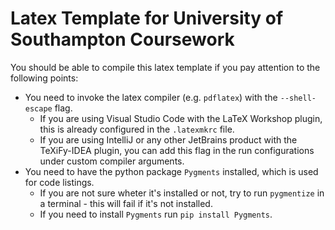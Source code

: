 # Latex Template for University of Southampton Coursework

You should be able to compile this latex template if you pay attention to the following points:
- You need to invoke the latex compiler (e.g. `pdflatex`) with the `--shell-escape` flag.
    - If you are using Visual Studio Code with the LaTeX Workshop plugin, this is already configured in the `.latexmkrc` file.
    - If you are using IntelliJ or any other JetBrains product with the TeXiFy-IDEA plugin, you can add this flag in the run configurations under custom compiler arguments.
- You need to have the python package `Pygments` installed, which is used for code listings.
    - If you are not sure wheter it's installed or not, try to run `pygmentize` in a terminal - this will fail if it's not installed.
    - If you need to install `Pygments` run `pip install Pygments`.
